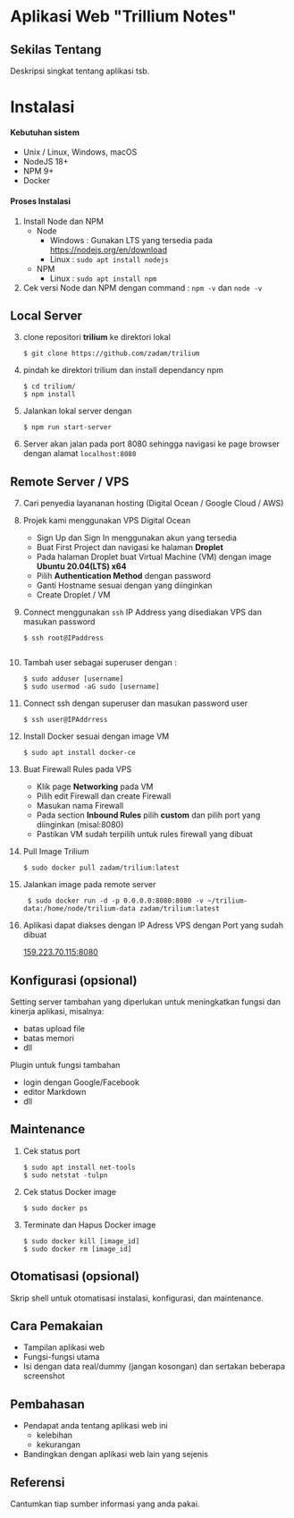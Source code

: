 # Aplikasi Web "Trillium Notes"


## Sekilas Tentang

Deskripsi singkat tentang aplikasi tsb.


# Instalasi

#### Kebutuhan sistem
- Unix / Linux, Windows, macOS
- NodeJS 18+
- NPM 9+
- Docker

#### Proses Instalasi

1. Install Node dan NPM 
    - Node
        - Windows : Gunakan LTS yang tersedia pada https://nodejs.org/en/download
        - Linux : `sudo apt install nodejs`
    - NPM
        - Linux : `sudo apt install npm` 
2. Cek versi Node dan NPM dengan command : `npm -v` dan `node -v`

## Local Server
3. clone repositori **trilium** ke direktori lokal
    ```
    $ git clone https://github.com/zadam/trilium
    ```
4. pindah ke direktori trilium dan install dependancy npm
    ```
    $ cd trilium/
    $ npm install
    ```
5. Jalankan lokal server dengan
    ```
    $ npm run start-server
    ```
6. Server akan jalan pada port 8080 sehingga navigasi ke page browser dengan alamat ```localhost:8080```

## Remote Server / VPS
7. Cari penyedia layananan hosting (Digital Ocean / Google Cloud / AWS)

8. Projek kami menggunakan VPS Digital Ocean

    - Sign Up dan Sign In menggunakan akun yang tersedia
    - Buat First Project dan navigasi ke halaman **Droplet**
    - Pada halaman Droplet buat Virtual Machine (VM) dengan image **Ubuntu 20.04(LTS) x64**
    - Pilih **Authentication Method** dengan password
    - Ganti Hostname sesuai dengan yang diinginkan
    - Create Droplet / VM
9. Connect menggunakan ```ssh``` IP Address yang disediakan VPS dan masukan password

    ```$ ssh root@IPaddress ```

    <Image />

10. Tambah user sebagai superuser dengan :
    ```
    $ sudo adduser [username]
    $ sudo usermod -aG sudo [username]
    ```
11. Connect ssh dengan superuser dan masukan password user

    ```$ ssh user@IPAddrress```

12. Install Docker sesuai dengan image VM

    ```$ sudo apt install docker-ce ```

13. Buat Firewall Rules pada VPS

    - Klik page **Networking** pada VM
    - Pilih edit Firewall dan create Firewall
    - Masukan nama Firewall
    - Pada section **Inbound Rules** pilih **custom** dan pilih port yang diinginkan (misal:8080)
    - Pastikan VM sudah terpilih untuk rules firewall yang dibuat

14. Pull Image Trilium

    ```$ sudo docker pull zadam/trilium:latest```

15. Jalankan image pada remote server
    
    ``` $ sudo docker run -d -p 0.0.0.0:8080:8080 -v ~/trilium-data:/home/node/trilium-data zadam/trilium:latest```

16. Aplikasi dapat diakses dengan IP Adress VPS dengan Port yang sudah dibuat

    [159.223.70.115:8080](http://159.223.70.115:8080)


## Konfigurasi (opsional)

Setting server tambahan yang diperlukan untuk meningkatkan fungsi dan kinerja aplikasi, misalnya:
- batas upload file
- batas memori
- dll

Plugin untuk fungsi tambahan
- login dengan Google/Facebook
- editor Markdown
- dll


##  Maintenance

1. Cek status port

    ```
    $ sudo apt install net-tools
    $ sudo netstat -tulpn
    ```
2. Cek status Docker image

    ```
    $ sudo docker ps
    ```

3. Terminate dan Hapus Docker image

    ```
    $ sudo docker kill [image_id]
    $ sudo docker rm [image_id] 
    ```


## Otomatisasi (opsional)

Skrip shell untuk otomatisasi instalasi, konfigurasi, dan maintenance.


## Cara Pemakaian

- Tampilan aplikasi web
- Fungsi-fungsi utama
- Isi dengan data real/dummy (jangan kosongan) dan sertakan beberapa screenshot


## Pembahasan

- Pendapat anda tentang aplikasi web ini
    - kelebihan
    - kekurangan
- Bandingkan dengan aplikasi web lain yang sejenis


## Referensi

Cantumkan tiap sumber informasi yang anda pakai.
